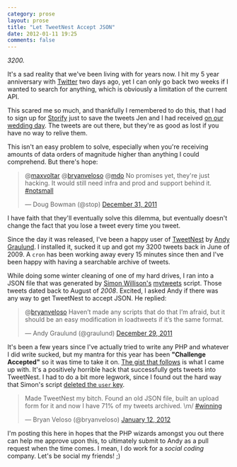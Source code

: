 ```yaml
---
category: prose
layout: prose
title: "Let TweetNest Accept JSON"
date: 2012-01-11 19:25
comments: false
---
```


_3200._

It's a sad reality that we've been living with for years now. I hit my 5 year anniversary with [Twitter][1] two days ago, yet I can only go back two weeks if I wanted to search for anything, which is obviously a limitation of the current API.

This scared me so much, and thankfully I remembered to do this, that I had to sign up for [Storify][2] just to save the tweets Jen and I had received [on our wedding day][3]. The tweets are out there, but they're as good as lost if you have no way to relive them.

This isn't an easy problem to solve, especially when you're receiving amounts of data orders of magnitude higher than anything I could comprehend. But there's hope:

<blockquote class="twitter-tweet" data-in-reply-to="153171030016393216"><p>@<a href="https://twitter.com/maxvoltar">maxvoltar</a> @<a href="https://twitter.com/bryanveloso">bryanveloso</a> @<a href="https://twitter.com/mdo">mdo</a> No promises yet, they're just hacking. It would still need infra and prod and support behind it. <a href="https://twitter.com/search/%2523notsmall">#notsmall</a></p>&mdash; Doug Bowman (@stop) <a href="https://twitter.com/stop/status/153176184132337664" data-datetime="2011-12-31T18:10:22+00:00">December 31, 2011</a></blockquote>
<script src="//platform.twitter.com/widgets.js" charset="utf-8"></script>

I have faith that they'll eventually solve this dilemma, but eventually doesn't change the fact that you lose a tweet every time you tweet.

Since the day it was released, I've been a happy user of [TweetNest][4] by [Andy Graulund][5]. I installed it, sucked it up and got my 3200 tweets back in June of 2009. A `cron` has been working away every 15 minutes since then and I've been happy with having a searchable archive of tweets.

While doing some winter cleaning of one of my hard drives, I ran into a JSON file that was generated by [Simon Willison's][6] [mytweets][7] script. Those tweets dated back to August of _2008_. Excited, I asked Andy if there was any way to get TweetNest to accept JSON. He replied:

<blockquote class="twitter-tweet" data-in-reply-to="152158608665214977"><p>@<a href="https://twitter.com/bryanveloso">bryanveloso</a> Haven’t made any scripts that do that I’m afraid, but it should be an easy modification in loadtweets if it’s the same format.</p>&mdash; Andy Graulund (@graulund) <a href="https://twitter.com/graulund/status/152511144031027200" data-datetime="2011-12-29T22:07:44+00:00">December 29, 2011</a></blockquote>
<script src="//platform.twitter.com/widgets.js" charset="utf-8"></script>

It's been a few years since I've actually tried to write any PHP and whatever I did write sucked, but my mantra for this year has been **"Challenge Accepted"** so it was time to take it on. [The gist that follows][8] is what I came up with. It's a positively horrible hack that successfully gets tweets into TweetNest. I had to do a bit more legwork, since I found out the hard way that Simon's script [deleted the `user` key][9].

<blockquote class="twitter-tweet"><p>Made TweetNest my bitch. Found an old JSON file, built an upload form for it and now I have 71% of my tweets archived. \m/ <a href="https://twitter.com/search/%2523winning">#winning</a></p>&mdash; Bryan Veloso (@bryanveloso) <a href="https://twitter.com/bryanveloso/status/157284823227052033" data-datetime="2012-01-12T02:16:38+00:00">January 12, 2012</a></blockquote>
<script src="//platform.twitter.com/widgets.js" charset="utf-8"></script>

I'm posting this here in hopes that the PHP wizards amongst you out there can help me approve upon this, to ultimately submit to Andy as a pull request when the time comes. I mean, I do work for a _social coding_ company. Let's be social my friends! ;)

<script src="https://gist.github.com/1598270.js?file=loadtweetsfromjson.php"> </script>

[1]: http://twitter.com/bryanveloso
[2]: http://storify.com/
[3]: http://storify.com/bryanveloso/the-day-of
[4]: http://pongsocket.com/tweetnest/
[5]: http://twitter.com/graulund
[6]: http://simonwillison.net/
[7]: https://github.com/simonw/mytweets
[8]: https://gist.github.com/1598270
[9]: https://github.com/simonw/mytweets/blob/master/fetch.py#L38
